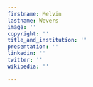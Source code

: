 ```yaml
---
firstname: Melvin
lastname: Wevers
image: ''
copyright: ''
title_and_institution: ''
presentation: ''
linkedin: ''
twitter: ''
wikipedia: ''

---
```

